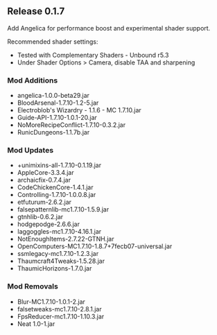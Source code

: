 ## Release 0.1.7

Add Angelica for performance boost and experimental shader support.

Recommended shader settings:
- Tested with Complementary Shaders - Unbound r5.3
- Under Shader Options > Camera, disable TAA and sharpening

### Mod Additions
- angelica-1.0.0-beta29.jar
- BloodArsenal-1.7.10-1.2-5.jar
- Electroblob's Wizardry - 1.1.6 - MC 1.7.10.jar
- Guide-API-1.7.10-1.0.1-20.jar
- NoMoreRecipeConflict-1.7.10-0.3.2.jar
- RunicDungeons-1.1.7b.jar
### Mod Updates
- +unimixins-all-1.7.10-0.1.19.jar
- AppleCore-3.3.4.jar
- archaicfix-0.7.4.jar
- CodeChickenCore-1.4.1.jar
- Controlling-1.7.10-1.0.0.8.jar
- etfuturum-2.6.2.jar
- falsepatternlib-mc1.7.10-1.5.9.jar
- gtnhlib-0.6.2.jar
- hodgepodge-2.6.6.jar
- laggoggles-mc1.7.10-4.16.1.jar
- NotEnoughItems-2.7.22-GTNH.jar
- OpenComputers-MC1.7.10-1.8.7+7fecb07-universal.jar
- ssmlegacy-mc1.7.10-1.2.3.jar
- Thaumcraft4Tweaks-1.5.28.jar
- ThaumicHorizons-1.7.0.jar
### Mod Removals
- Blur-MC1.7.10-1.0.1-2.jar
- falsetweaks-mc1.7.10-2.8.1.jar
- FpsReducer-mc1.7.10-1.10.3.jar
- Neat 1.0-1.jar

